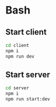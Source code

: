 # Bash

## Start client
```bash
cd client
npm i
npm run dev
```

## Start server
```bash
cd server
npm i
npm run start:dev
```
